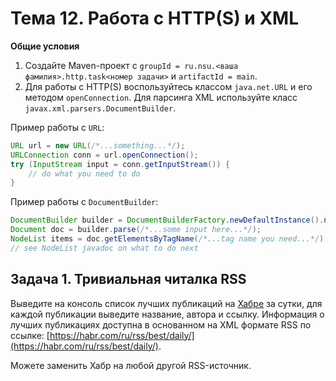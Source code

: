 
# Тема 12. Работа с HTTP(S) и XML

**Общие условия**

1. Создайте Maven-проект с `groupId = ru.nsu.<ваша фамилия>.http.task<номер задачи>` и `artifactId = main`.
2. Для работы с HTTP(S) воспользуйтесь классом `java.net.URL` и его методом `openConnection`. Для парсинга XML используйте класс `javax.xml.parsers.DocumentBuilder`.

Пример работы с `URL`:
```java
URL url = new URL(/*...something...*/);
URLConnection conn = url.openConnection();
try (InputStream input = conn.getInputStream()) {
    // do what you need to do
}
```

Пример работы с `DocumentBuilder`:
```java
DocumentBuilder builder = DocumentBuilderFactory.newDefaultInstance().newDocumentBuilder();
Document doc = builder.parse(/*...some input here...*/);
NodeList items = doc.getElementsByTagName(/*...tag name you need...*/);
// see NodeList javadoc on what to do next
```

## Задача 1. Тривиальная читалка RSS

Выведите на консоль список лучших публикаций на [Хабре](https://habr.com/ru/feed/) за сутки, для каждой публикации выведите название, автора и ссылку. Информация о лучших публикациях доступна в основанном на XML формате RSS по ссылке: [https://habr.com/ru/rss/best/daily/](https://habr.com/ru/rss/best/daily/).

Можете заменить Хабр на любой другой RSS-источник.
